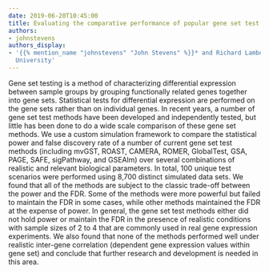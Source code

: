 ```yaml
---
date: 2019-06-20T10:45:00
title: Evaluating the comparative performance of popular gene set test methods
authors:
- johnstevens
authors_display:
- '{{% mention_name "johnstevens" "John Stevens" %}}* and Richard Lambert, Utah State
  University'
---
```

Gene set testing is a method of characterizing differential expression between sample groups by grouping functionally related genes together into gene sets. Statistical tests for differential expression are performed on the gene sets rather than on individual genes. In recent years, a number of gene set test methods have been developed and independently tested, but little has been done to do a wide scale comparison of these gene set methods. We use a custom simulation framework to compare the statistical power and false discovery rate of a number of current gene set test methods (including mvGST, ROAST, CAMERA, ROMER, GlobalTest, GSA, PAGE, SAFE, sigPathway, and GSEAlm) over several combinations of realistic and relevant biological parameters. In total, 100 unique test scenarios were performed using 8,700 distinct simulated data sets. We found that all of the methods are subject to the classic trade-off between the power and the FDR. Some of the methods were more powerful but failed to maintain the FDR in some cases, while other methods maintained the FDR at the expense of power. In general, the gene set test methods either did not hold power or maintain the FDR in the presence of realistic conditions with sample sizes of 2 to 4 that are commonly used in real gene expression experiments. We also found that none of the methods performed well under realistic inter-gene correlation (dependent gene expression values within gene set) and conclude that further research and development is needed in this area.
